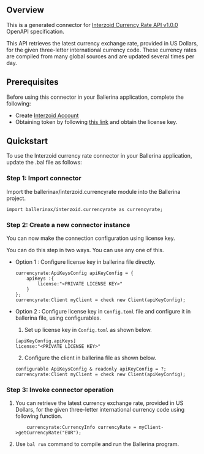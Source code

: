 ## Overview
This is a generated connector for [Interzoid Currency Rate API v1.0.0](https://interzoid.com/services/getcurrencyrate) OpenAPI specification.

This API retrieves the latest currency exchange rate, provided in US Dollars, for the given three-letter international currency code. These currency rates are compiled from many global sources and are updated several times per day.

## Prerequisites
Before using this connector in your Ballerina application, complete the following:
* Create [Interzoid Account](https://www.interzoid.com/register)
* Obtaining token by following [this link](https://www.interzoid.com/account) and obtain the license key.

## Quickstart
To use the Interzoid currency rate connector in your Ballerina application, update the .bal file as follows:

### Step 1: Import connector
Import the ballerinax/interzoid.currencyrate module into the Ballerina project.

```ballerina
import ballerinax/interzoid.currencyrate as currencyrate;
```

### Step 2: Create a new connector instance
You can now make the connection configuration using license key.

You can do this step in two ways. You can use any one of this.

- Option 1 :
    Configure license key in ballerina file directly. 

    ```ballerina
    currencyrate:ApiKeysConfig apiKeyConfig = {
        apiKeys :{
            license:"<PRIVATE LICENSE KEY>"
        }
    };
    currencyrate:Client myClient = check new Client(apiKeyConfig);
    ```

- Option 2 :
    Configure license key in `Config.toml` file and configure it in ballerina file, using configurables. 

    1. Set up license key in `Config.toml` as shown below.
    ```
    [apiKeyConfig.apiKeys]
    license:"<PRIVATE LICENSE KEY>"
    ```

    2. Configure the client in ballerina file as shown below.
    ```ballerina
    configurable ApiKeysConfig & readonly apiKeyConfig = ?;
    currencyrate:Client myClient = check new Client(apiKeyConfig);
    ```

### Step 3: Invoke connector operation
1. You can retrieve the latest currency exchange rate, provided in US Dollars, for the given three-letter international currency code using following function.
    ```ballerina
        currencyrate:CurrencyInfo currencyRate = myClient->getCurrencyRate("EUR");
    ```
2. Use `bal run` command to compile and run the Ballerina program. 